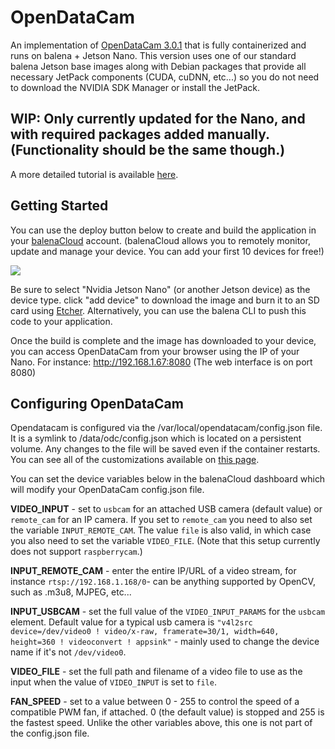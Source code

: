 # OpenDataCam
An implementation of [OpenDataCam 3.0.1](https://github.com/opendatacam/opendatacam) that is fully containerized and runs on balena + Jetson Nano. This version uses one of our standard balena Jetson base images along with Debian packages that provide all necessary JetPack components (CUDA, cuDNN, etc...) so you do not need to download the NVIDIA SDK Manager or install the JetPack.

## WIP: Only currently updated for the Nano, and with required packages added manually. (Functionality should be the same though.)

A more detailed tutorial is available [here](https://www.balena.io/blog/using-opendatacam-and-balena-to-quantify-the-world-with-ai/).

## Getting Started

You can use the deploy button below to create and build the application in your [balenaCloud](https://www.balena.io/cloud/) account. (balenaCloud allows you to remotely monitor, update and manage your device. You can add your first 10 devices for free!)

[![](https://www.balena.io/deploy.png)](https://dashboard.balena-cloud.com/deploy)

Be sure to select "Nvidia Jetson Nano" (or another Jetson device) as the device type. click "add device" to download the image and burn it to an SD card using [Etcher](https://www.balena.io/etcher/). Alternatively, you can use the balena CLI to push this code to your application.

Once the build is complete and the image has downloaded to your device, you can access OpenDataCam from your browser using the IP of your Nano. For instance: http://192.168.1.67:8080 (The web interface is on port 8080)


## Configuring OpenDataCam

Opendatacam is configured via the /var/local/opendatacam/config.json file. It is a symlink to /data/odc/config.json which is located on a persistent volume. Any changes to the file will be saved even if the container restarts. You can see all of the customizations available on [this page](https://github.com/opendatacam/opendatacam/blob/master/documentation/CONFIG.md).

You can set the device variables below in the balenaCloud dashboard which will modify your OpenDataCam config.json file. 


**VIDEO_INPUT** - set to `usbcam` for an attached USB camera (default value) or `remote_cam` for an IP camera. If you set to `remote_cam` you need to also set the variable `INPUT_REMOTE_CAM`. The value `file` is also valid, in which case you also need to set the variable `VIDEO_FILE`. (Note that this setup currently does not support `raspberrycam`.)

**INPUT_REMOTE_CAM** - enter the entire IP/URL of a video stream, for instance `rtsp://192.168.1.168/0`- can be anything supported by OpenCV, such as .m3u8, MJPEG, etc...

**INPUT_USBCAM** - set the full value of the `VIDEO_INPUT_PARAMS` for the `usbcam` element. Default value for a typical usb camera is `"v4l2src device=/dev/video0 ! video/x-raw, framerate=30/1, width=640, height=360 ! videoconvert ! appsink"` - mainly used to change the device name if it's not `/dev/video0`.

**VIDEO_FILE** - set the full path and filename of a video file to use as the input when the value of `VIDEO_INPUT` is set to `file`.

**FAN_SPEED** - set to a value between 0 - 255 to control the speed of a compatible PWM fan, if attached. 0 (the default value) is stopped and 255 is the fastest speed. Unlike the other variables above, this one is not part of the config.json file.

